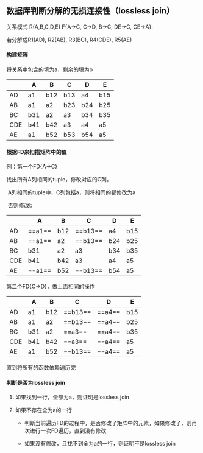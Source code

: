## 数据库判断分解的无损连接性（lossless join）



关系模式 R(A,B,C,D,E) F{A->C, C->D, B->C, DE->C, CE->A}.

若分解成R1(AD), R2(AB), R3(BC), R4(CDE), R5(AE)



#### 构建矩阵

将关系中包含的填为a，剩余的填为b

|      | A    | B    | C    | D    | E    |
| ---- | ---- | ---- | ---- | ---- | ---- |
| AD   | a1   | b12  | b13  | a4   | b15  |
| AB   | a1   | a2   | b23  | b24  | b25  |
| BC   | b31  | a2   | a3   | b34  | b35  |
| CDE  | b41  | b42  | a3   | a4   | a5   |
| AE   | a1   | b52  | b53  | b54  | a5   |



#### 根据FD来扫描矩阵中的值

例：第一个FD{A->C}

找出所有A列相同的tuple，修改对应的C列。

​	A列相同的tuple中，C列包括a，则将相同的都修改为a

​	否则修改b

|      | A      | B    | C       | D    | E    |
| ---- | ------ | ---- | ------- | ---- | ---- |
| AD   | ==a1== | b12  | ==b13== | a4   | b15  |
| AB   | ==a1== | a2   | ==b13== | b24  | b25  |
| BC   | b31    | a2   | a3      | b34  | b35  |
| CDE  | b41    | b42  | a3      | a4   | a5   |
| AE   | ==a1== | b52  | ==b13== | b54  | a5   |

第二个FD{C->D}，做上面相同的操作

|      | A    | B    | C       | D      | E    |
| ---- | ---- | ---- | ------- | ------ | ---- |
| AD   | a1   | b12  | ==b13== | ==a4== | b15  |
| AB   | a1   | a2   | ==b13== | ==a4== | b25  |
| BC   | b31  | a2   | ==a3==  | ==a4== | b35  |
| CDE  | b41  | b42  | ==a3==  | ==a4== | a5   |
| AE   | a1   | b52  | ==b13== | ==a4== | a5   |

直到将所有的函数依赖遍历完

#### 判断是否为lossless join

1. 如果找到一行，全部为a，则证明是lossless join

2. 如果不存在全为a的一行

   + 判断当前遍历FD的过程中，是否修改了矩阵中的元素，如果修改了，则再次进行一次FD遍历，直到没有修改

   + 如果没有修改，且找不到全为a的一行，则证明不是lossless join
